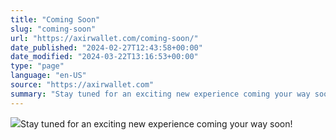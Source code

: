 ```yaml
---
title: "Coming Soon"
slug: "coming-soon"
url: "https://axirwallet.com/coming-soon/"
date_published: "2024-02-27T12:43:58+00:00"
date_modified: "2024-03-22T13:16:53+00:00"
type: "page"
language: "en-US"
source: "https://axirwallet.com"
summary: "Stay tuned for an exciting new experience coming your way soon!"
---
```


![](https://axirwallet.com/wp-content/uploads/coming_soon.png)Stay tuned for an exciting new experience coming your way soon!